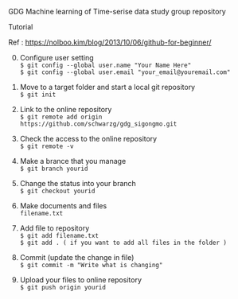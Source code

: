 GDG Machine learning of Time-serise data study group repository

Tutorial

Ref : https://nolboo.kim/blog/2013/10/06/github-for-beginner/

0. Configure user setting  
`$ git config --global user.name "Your Name Here"`  
`$ git config --global user.email "your_email@youremail.com"`  

1. Move to a target folder and start a local git repository  
`$ git init`  

2. Link to the online repository  
`$ git remote add origin https://github.com/schwarzg/gdg_sigongmo.git`  

3. Check the access to the online repository  
`$ git remote -v`  

4. Make a brance that you manage  
`$ git branch yourid`  

5. Change the status into your branch  
`$ git checkout yourid`  

6. Make documents and files  
`filename.txt`  

7. Add file to repository  
`$ git add filename.txt`  
`$ git add . ( if you want to add all files in the folder )`  

8. Commit (update the change in file)  
`$ git commit -m "Write what is changing"`  

9. Upload your files to online repository  
`$ git push origin yourid`  

